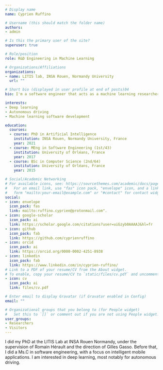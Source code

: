 ```yaml
---
# Display name
name: Cyprien Ruffino

# Username (this should match the folder name)
authors:
- admin

# Is this the primary user of the site?
superuser: true

# Role/position
role: R&D Engineering in Machine Learning

# Organizations/Affiliations
organizations:
- name: LITIS lab, INSA Rouen, Normandy University
  url: ""

# Short bio (displayed in user profile at end of posts)04
bio: I'm a software engineer that acts as a machine learning researcher. Or maybe the other way round.

interests:
- Deep learning
- Autonomous driving
- Machine learning software development

education:
  courses:
  - course: PhD in Artificial Intelligence
    institution: INSA Rouen, Normandy University, France
    year: 2021
  - course: MEng in Software Engineering (1st/43)
    institution: University of Orléans, France
    year: 2017
  - course: BSc in Computer Science (2nd/64)
    institution: University of Orléans, France
    year: 2015

# Social/Academic Networking
# For available icons, see: https://sourcethemes.com/academic/docs/page-builder/#icons
#   For an email link, use "fas" icon pack, "envelope" icon, and a link in the
#   form "mailto:your-email@example.com" or "#contact" for contact widget.
social:
- icon: envelope
  icon_pack: fas
  link: mailto:ruffino.cyprien@protonmail.com".
- icon: google-scholar
  icon_pack: ai
  link: https://scholar.google.com/citations?user=uiGzyb0AAAAJ&hl=fr
- icon: github
  icon_pack: fab
  link: https://github.com/cyprienruffino
- icon: orcid
  icon_pack: ai
  link: https://orcid.org/0000-0002-4251-8938
- icon: linkedin
  icon_pack: fab
  link: https://www.linkedin.com/in/cyprien-ruffino/
# Link to a PDF of your resume/CV from the About widget.
# To enable, copy your resume/CV to `static/files/cv.pdf` and uncomment the lines below.
- icon: cv
  icon_pack: ai
  link: files/cv.pdf

# Enter email to display Gravatar (if Gravatar enabled in Config)
email: ""

# Organizational groups that you belong to (for People widget)
#   Set this to `[]` or comment out if you are not using People widget.
user_groups:
- Researchers
- Visitors
---
```

 I did my PhD at the LITIS Lab at INSA Rouen Normandy, under the supervision of Romain Hérault and the direction of Gilles Gasso. Before that, I did a Ms.C in software engineering, with a focus on intelligent mobile applications. I am interested in deep learning, most notably for autonomous driving.